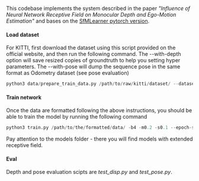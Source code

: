 ### 
This codebase implements the system described in the paper *"Influence of Neural Network Receptive Field on Monocular Depth and Ego-Motion Estimation"* and bases on the [SfMLearner pytorch version](https://github.com/ClementPinard/SfmLearner-Pytorch).

#### Load dataset

For KITTI, first download the dataset using this script provided on the official website, and then run the following command. The --with-depth option will save resized copies of groundtruth to help you setting hyper parameters. The --with-pose will dump the sequence pose in the same format as Odometry dataset (see pose evaluation)

```python
python3 data/prepare_train_data.py /path/to/raw/kitti/dataset/ --dataset-format 'kitti_raw' --dump-root /path/to/resulting/formatted/data/ --width 416 --height 128 --num-threads 4 [--static-frames /path/to/static_frames.txt] [--with-depth] [--with-pose]
```

#### Train network

Once the data are formatted following the above instructions, you should be able to train the model by running the following command

```python
python3 train.py /path/to/the/formatted/data/ -b4 -m0.2 -s0.1 --epoch-size 3000 --sequence-length 3 --log-output [--with-gt]
```
Pay attention to the models folder - there you will find models with extended receptive field.

#### Eval

Depth and pose evaluation scipts are *test_disp.py* and *test_pose.py*.
